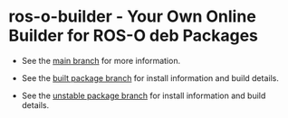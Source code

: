 # ros-o-builder - Your Own Online Builder for ROS-O deb Packages

- See the [main branch](https://github.com/v4hn/ros-o-builder/tree/main) for more information.

- See the [built package branch](https://github.com/v4hn/ros-o-builder/tree/trixie-one) for install information and build details.

- See the [unstable package branch](https://github.com/v4hn/ros-o-builder/tree/trixie-one-unstable) for install information and build details.
